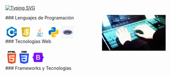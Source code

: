 [![Typing SVG](https://readme-typing-svg.demolab.com?font=Sofadi+One&weight=500&pause=1000&width=435&lines=Bienvenido+a+mi+perfil+de+GitHub)](https://git.io/typing-svg)

<img src="imgs/gif.gif" alt="Gift" align="right" width="200">

<div>
### Lenguajes de Programación
<div style="display: inline_block">
<br>
<img src="imgs/c++.png" alt="c++" align="center" height="40" width="40">
<img src="imgs/javascript.png" alt="javascript" align="center" height="40" width="40">
<img src="imgs/java.png" alt="java" align="center" height="40" width="40">
<img src="imgs/python.png" alt="python" align="center" height="40" width="40">
<img src="imgs/php.png" alt="php" align="center" height="40" width="40">
<br>
</div>
### Tecnologias Web
<div style="display: inline_block">
<br>
<img src="imgs/html.png" alt="html" align="center" height="40" width="40">
<img src="imgs/css.png" alt="css" align="center" height="40" width="30">
<img src="imgs/bootstrap.png" alt="bootstrap" align="center" height="50" width="50">
<br>
</div>
### Frameworks y Tecnologías
</div>
